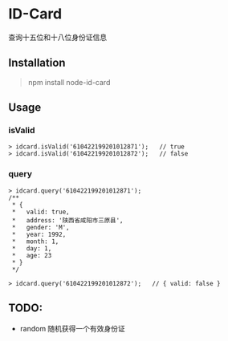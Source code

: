 # ID-Card

查询十五位和十八位身份证信息

## Installation

> npm install node-id-card

## Usage

### isValid

```
> idcard.isValid('610422199201012871');   // true
> idcard.isValid('610422199201012872');   // false
```

### query 

```
> idcard.query('610422199201012871');
/**
 * {
 *   valid: true,
 *   address: '陕西省咸阳市三原县',
 *   gender: 'M',
 *   year: 1992,
 *   month: 1,
 *   day: 1,
 *   age: 23
 * }
 */

> idcard.query('610422199201012872');   // { valid: false }
```

## TODO:

- random 随机获得一个有效身份证
